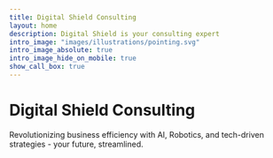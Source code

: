 ```yaml
---
title: Digital Shield Consulting
layout: home
description: Digital Shield is your consulting expert
intro_image: "images/illustrations/pointing.svg"
intro_image_absolute: true
intro_image_hide_on_mobile: true
show_call_box: true
---
```


# Digital Shield Consulting

Revolutionizing business efficiency with AI, Robotics, and tech-driven strategies - your future, streamlined.
